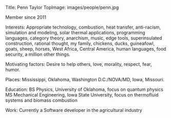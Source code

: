 Title: Penn Taylor
TopImage: images/people/penn.jpg

Member since 2011

Interests:
Appropriate technology, combustion, heat transfer, anti-racism, simulation and modeling, solar thermal applications, programming languages, category theory, anarchism, music, edge tools, superinsulated construction, rational thought, my family, chickens, ducks, guineafowl, goats, sheep, horses, West Africa, Central America, human languages, food security, a million other things.

Motivating factors:
Desire to help others, love, morality, respect, fear, humor.

Places:
Mississippi, Oklahoma, Washington D.C./NOVA/MD, Iowa, Missouri.

Education:
BS Physics, University of Oklahoma, focus on quantum physics
MS Mechanical Engineering, Iowa State University, focus on thermofluid systems and biomass combustion

Work:
Currently a Software developer in the agricultural industry
